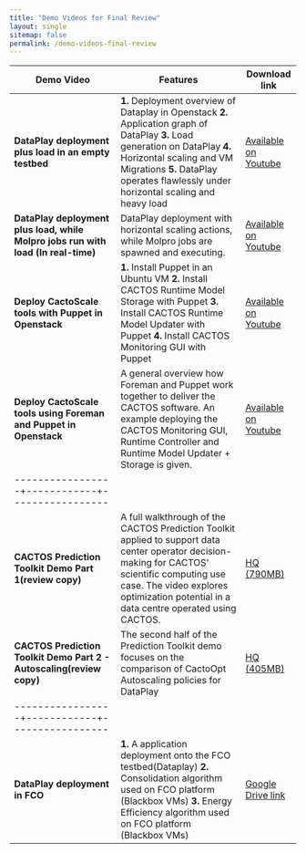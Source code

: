 ```yaml
---
title: "Demo Videos for Final Review"
layout: single
sitemap: false
permalink: /demo-videos-final-review
---
```


| Demo Video | Features | Download link |
|------------|----------|---------------|
|**DataPlay deployment plus load in an empty testbed**|**1.** Deployment overview of Dataplay in Openstack **2.** Application graph of DataPlay **3.** Load generation on DataPlay **4.** Horizontal scaling and VM Migrations **5.** DataPlay operates flawlessly under horizontal scaling and heavy load|[Available on Youtube](https://youtu.be/9_Z3aCBQKZo)|
|**DataPlay deployment plus load, while Molpro jobs run with load (In real-time)**|DataPlay deployment with horizontal scaling actions, while Molpro jobs are spawned and executing.|[Available on Youtube](https://youtu.be/pr4CaD5NafA)|
|**Deploy CactoScale tools with Puppet in Openstack**|**1.** Install Puppet in an Ubuntu VM **2.** Install CACTOS Runtime Model Storage with Puppet **3.** Install CACTOS Runtime Model Updater with Puppet **4.** Install CACTOS Monitoring GUI with Puppet |[Available on Youtube](https://youtu.be/OUtkxwR77FY)|
|**Deploy CactoScale tools using Foreman and Puppet in Openstack**|A general overview how Foreman and Puppet work together to deliver the CACTOS software. An example deploying the CACTOS Monitoring GUI, Runtime Controller and Runtime Model Updater + Storage is given.|[Available on Youtube](https://www.youtube.com/watch?v=CWA_Hs3xZHo)|
|-----------------+------------+-----------------|
|**CACTOS Prediction Toolkit Demo Part 1(review copy)**|A full walkthrough of the CACTOS Prediction Toolkit applied to support data center operator decision-making for CACTOS' scientific computing use case. The video explores optimization potential in a data centre operated using CACTOS.|[HQ (790MB)](https://ft.fzi.de/d=e2feb68580d0bf783aa8025a368145ed)|
|**CACTOS Prediction Toolkit Demo Part 2 - Autoscaling(review copy)**|The second half of the Prediction Toolkit demo focuses on the comparison of CactoOpt Autoscaling policies for DataPlay|[HQ (405MB)](https://ft.fzi.de/d=299ee1f101582e0b580d2a6cfb1ed3d8)|
|-----------------+------------+-----------------|
|**DataPlay deployment in FCO**|**1.** A application deployment onto the FCO testbed(Dataplay) **2.** Consolidation algorithm used on FCO platform (Blackbox VMs) **3.** Energy Efficiency algorithm used on FCO platform (Blackbox VMs)|[Google Drive link](https://drive.google.com/drive/folders/0B6GezgirSliRcDktb05vZk1HZ3M)|